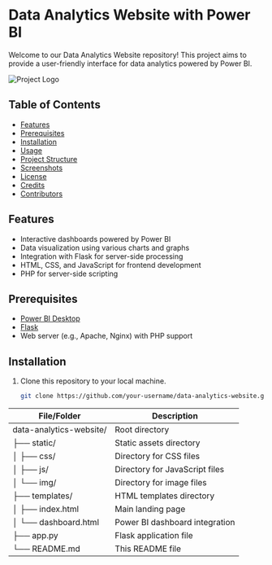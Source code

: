# Data Analytics Website with Power BI

Welcome to our Data Analytics Website repository! This project aims to provide a user-friendly interface for data analytics powered by Power BI.

![Project Logo](path/to/project_logo.png)

## Table of Contents
- [Features](#features)
- [Prerequisites](#prerequisites)
- [Installation](#installation)
- [Usage](#usage)
- [Project Structure](#project-structure)
- [Screenshots](#screenshots)
- [License](#license)
- [Credits](#credits)
- [Contributors](#contributors)

## Features
- Interactive dashboards powered by Power BI
- Data visualization using various charts and graphs
- Integration with Flask for server-side processing
- HTML, CSS, and JavaScript for frontend development
- PHP for server-side scripting

## Prerequisites
- [Power BI Desktop](https://powerbi.microsoft.com/en-us/desktop/)
- [Flask](https://flask.palletsprojects.com/en/2.0.x/installation/)
- Web server (e.g., Apache, Nginx) with PHP support

## Installation
1. Clone this repository to your local machine.
   ```bash
   git clone https://github.com/your-username/data-analytics-website.git
| File/Folder         | Description                                   |
|---------------------|-----------------------------------------------|
| data-analytics-website/ | Root directory                               |
| ├── static/          | Static assets directory                      |
| │   ├── css/         | Directory for CSS files                      |
| │   ├── js/          | Directory for JavaScript files               |
| │   └── img/         | Directory for image files                    |
| ├── templates/       | HTML templates directory                     |
| │   ├── index.html   | Main landing page                            |
| │   └── dashboard.html | Power BI dashboard integration             |
| ├── app.py           | Flask application file                       |
| └── README.md        | This README file                             |
